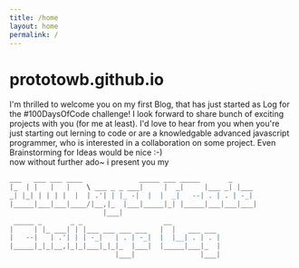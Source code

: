 ```yaml
---
title: /home
layout: home
permalink: /
---
```


# prototowb.github.io

I'm thrilled to welcome you on my first Blog, that has just started as Log for the #100DaysOfCode challenge! I look forward to share bunch of exciting projects with you (for me at least). I'd love to hear from you when you're just starting out lerning to code or are a knowledgable advanced javascript programmer, who is interested in a collaboration on some project. Even Brainstorming for Ideas would be nice :-)
<br>
now without further ado~ i present you my 
<br>
 ```javascript
 ___   ___ ___ ____              _____ ___ _____       _     
|_  | |   |   |    \ ___ _ _ ___|     |  _|     |___ _| |___ 
 _| |_| | | | |  |  | .'| | |_ -|  |  |  _|   --| . | . | -_|
|_____|___|___|____/|__,|_  |___|_____|_| |_____|___|___|___|
                        |___|                                                                                   
  _____ _       _ _                    __            
 |     | |_ ___| | |___ ___ ___ ___   |  |   ___ ___ 
 |   --|   | .'| | | -_|   | . | -_|  |  |__| . | . |
 |_____|_|_|__,|_|_|___|_|_|_  |___|  |_____|___|_  |
                           |___|                |___|
```
